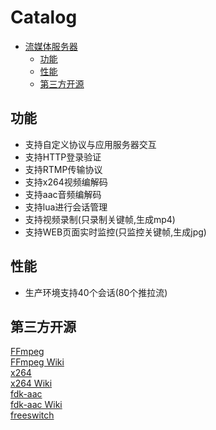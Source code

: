 Catalog
=================

   * [流媒体服务器](#流媒体服务器)
   		* [功能](#功能)
   		* [性能](#性能)
      * [第三方开源](#第三方开源)
      
      
## 功能
- 支持自定义协议与应用服务器交互
- 支持HTTP登录验证
- 支持RTMP传输协议
- 支持x264视频编解码
- 支持aac音频编解码
- 支持lua进行会话管理
- 支持视频录制(只录制关键帧,生成mp4)
- 支持WEB页面实时监控(只监控关键帧,生成jpg)


## 性能
* 生产环境支持40个会话(80个推拉流)


## 第三方开源
[FFmpeg](https://ffmpeg.org/)</br>
[FFmpeg Wiki](https://en.wikipedia.org/wiki/FFmpeg)</br>
[x264](https://www.videolan.org/developers/x264.html)</br>
[x264 Wiki](https://en.wikipedia.org/wiki/X264)</br>
[fdk-aac](https://github.com/mstorsjo/fdk-aac)</br>
[fdk-aac Wiki](https://en.wikipedia.org/wiki/Fraunhofer_FDK_AAC)</br>
[freeswitch](https://freeswitch.com/)</br>